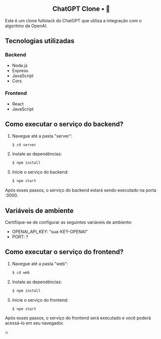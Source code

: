 ﻿<h2 align="center">
  ChatGPT Clone • 🤖
</h2>

Este é um clone fullstack do ChatGPT que utiliza a integração com o algoritmo da OpenAI.

## Tecnologias utilizadas

### Backend

- Node.js
- Express
- JavaScript
- Cors

### Frontend

- React
- JavaScript

## Como executar o serviço do backend?

1. Navegue até a pasta "server":

   ```sh
   $ cd server
   ```

2. Instale as dependências:

   ```sh
   $ npm install
   ```

3. Inicie o serviço do backend:
   ```sh
   $ npm start
   ```

Após esses passos, o serviço do backend estará sendo executado na porta :3000.

## Variáveis de ambiente

Certifique-se de configurar as seguintes variáveis de ambiente:

- OPENAI_API_KEY: "sua-KEY-OPENAI"
- PORT: ?

## Como executar o serviço do frontend?

1. Navegue até a pasta "web":

   ```sh
   $ cd web
   ```

2. Instale as dependências:

   ```sh
   $ npm install
   ```

3. Inicie o serviço do frontend:
   ```sh
   $ npm start
   ```

Após esses passos, o serviço do frontend será executado e você poderá acessá-lo em seu navegador.

🔥
